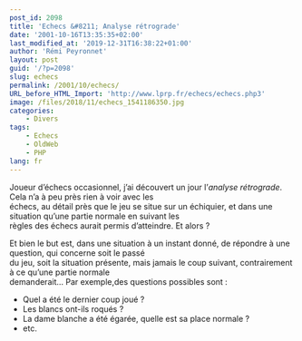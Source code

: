 ```yaml
---
post_id: 2098
title: 'Echecs &#8211; Analyse rétrograde'
date: '2001-10-16T13:35:35+02:00'
last_modified_at: '2019-12-31T16:38:22+01:00'
author: 'Rémi Peyronnet'
layout: post
guid: '/?p=2098'
slug: echecs
permalink: /2001/10/echecs/
URL_before_HTML_Import: 'http://www.lprp.fr/echecs/echecs.php3'
image: /files/2018/11/echecs_1541186350.jpg
categories:
    - Divers
tags:
    - Echecs
    - OldWeb
    - PHP
lang: fr
---
```


Joueur d’échecs occasionnel, j’ai découvert un jour l’*analyse rétrograde*. Cela n’a à peu près rien à voir avec les  
échecs, au détail près que le jeu se situe sur un échiquier, et dans une situation qu’une partie normale en suivant les  
règles des échecs aurait permis d’atteindre. Et alors ?

Et bien le but est, dans une situation à un instant donné, de répondre à une question, qui concerne soit le passé  
du jeu, soit la situation présente, mais jamais le coup suivant, contrairement à ce qu’une partie normale  
demanderait… Par exemple,des questions possibles sont :

- Quel a été le dernier coup joué ?
- Les blancs ont-ils roqués ?
- La dame blanche a été égarée, quelle est sa place normale ?
- etc.